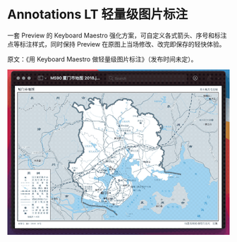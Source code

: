 # Annotations LT 轻量级图片标注

一套 Preview 的 Keyboard Maestro 强化方案，可自定义各式箭头、序号和标注点等标注样式，同时保持 Preview 在原图上当场修改、改完即保存的轻快体验。

原文：《用 Keyboard Maestro 做轻量级图片标注》（发布时间未定）。

![title](img.gif)